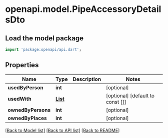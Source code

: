 # openapi.model.PipeAccessoryDetailsDto

## Load the model package
```dart
import 'package:openapi/api.dart';
```

## Properties
Name | Type | Description | Notes
------------ | ------------- | ------------- | -------------
**usedByPerson** | **int** |  | [optional] 
**usedWith** | [**List<UsedWithDto>**](UsedWithDto.md) |  | [optional] [default to const []]
**ownedByPersons** | **int** |  | [optional] 
**ownedByPlaces** | **int** |  | [optional] 

[[Back to Model list]](../README.md#documentation-for-models) [[Back to API list]](../README.md#documentation-for-api-endpoints) [[Back to README]](../README.md)


